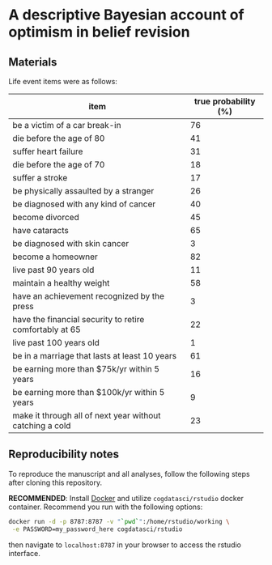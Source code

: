 # A descriptive Bayesian account of optimism in belief revision

## Materials

Life event items were as follows:

| item                                                     | true probability (%) |
|----------------------------------------------------------|-----------------|
| be a victim of a car break-in                            | 76              |
| die before the age of 80                                 | 41              |
| suffer heart failure                                     | 31              |
| die before the age of 70                                 | 18              |
| suffer a stroke                                          | 17              |
| be physically assaulted by a stranger                    | 26              |
| be diagnosed with any kind of cancer                     | 40              |
| become divorced                                          | 45              |
| have cataracts                                           | 65              |
| be diagnosed with skin cancer                            | 3               |
| become a homeowner                                       | 82              |
| live past 90 years old                                   | 11              |
| maintain a healthy weight                                | 58              |
| have an achievement recognized by the press              | 3               |
| have the financial security to retire comfortably at 65  | 22              |
| live past 100 years old                                  | 1               |
| be in a marriage that lasts at least 10 years            | 61              |
| be earning more than $75k/yr within 5 years              | 16              |
| be earning more than $100k/yr within 5 years             | 9               |
| make it through all of next year without catching a cold | 23              |

## Reproducibility notes

To reproduce the manuscript and all analyses, follow the following steps after cloning this repository.

**RECOMMENDED**: Install [Docker](https://www.docker.com/) and utilize `cogdatasci/rstudio` docker container. Recommend you run with the following options:
```bash
docker run -d -p 8787:8787 -v "`pwd`":/home/rstudio/working \
 -e PASSWORD=my_password_here cogdatasci/rstudio
 ```
then navigate to `localhost:8787` in your browser to access the rstudio interface.
